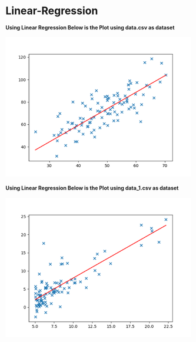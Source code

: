 # Linear-Regression
<h4>Using Linear Regression Below is the Plot using data.csv as dataset</h4>
<img src="Plot.png">
<h4>Using Linear Regression Below is the Plot using data_1.csv as dataset</h4>
<img src="Plot_1.png">
